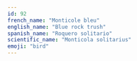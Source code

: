 ```yaml
---
id: 92
french_name: "Monticole bleu"
english_name: "Blue rock trush"
spanish_name: "Roquero solitario"
scientific_name: "Monticola solitarius"
emoji: "bird"
---
```

